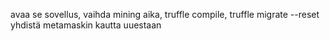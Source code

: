 avaa se sovellus, vaihda mining aika, truffle compile, truffle migrate --reset
yhdistä metamaskin kautta uuestaan
